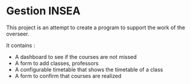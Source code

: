 # Gestion INSEA

This project is an attempt to create a program to support the work of the overseer.

It contains :
- A dashboard to see if the courses are not missed
- A form to add classes, professors
- A configurable timetable that shows the timetable of a class
- A form to confirm that courses are realized
